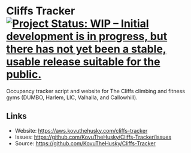 # Cliffs Tracker [![Project Status: WIP – Initial development is in progress, but there has not yet been a stable, usable release suitable for the public.](https://www.repostatus.org/badges/latest/active.svg)](https://www.repostatus.org/#active)

Occupancy tracker script and website for The Cliffs climbing and fitness gyms (DUMBO, Harlem, LIC, Valhalla, and Callowhill).

## Links

* Website: <https://aws.kovuthehusky.com/cliffs-tracker>
* Issues: <https://github.com/KovuTheHusky/Cliffs-Tracker/issues>
* Source: <https://github.com/KovuTheHusky/Cliffs-Tracker>
